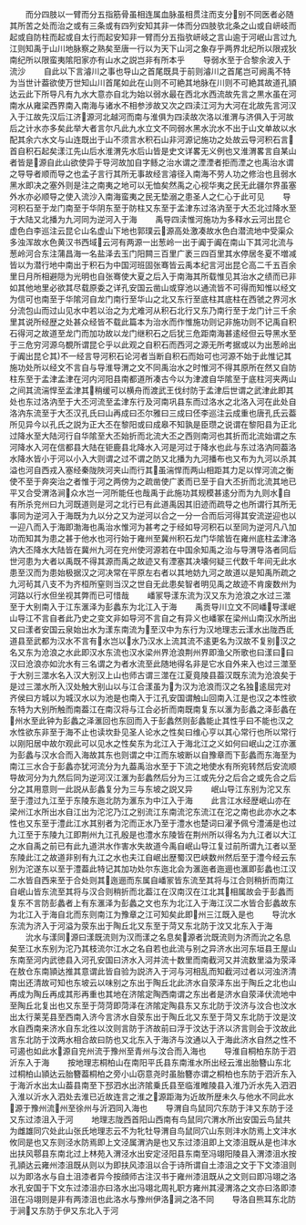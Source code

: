<!-- { "loadSidebar": true } -->
　　而分四肢以一臂而分五指筋骨虽相连属血脉虽相贯注而支分别不同医者必随其所苦之处而治之或有三条或有四列安知其非一体而分四肢欤北条之山或自岍岐而起或自防柱而起或自太行而起安知非一臂而分五指欤岍岐之言山逾于河岷山言过九江则知禹于山川地脉察之熟矣至唐一行以为天下山河之象存乎两界北纪所以限戎狄南纪所以限蛮夷隂阳家亦有山水之説岂非有所本乎
　　导弱水至于合黎余波入于流沙
　　自此以下言濬川之事也导山之首尾既具于前则濬川之首尾岂可阙禹不特为当世计葢欲使万世知山川首尾如此在山则不可絶其地脉在川则不可絶其故道孔頴达云此下所导凡有九水大意亦自北为始以弱水最在西北水西流故先言之黒水虽在河南水从雍梁西界南入南海与诸水不相参涉故又次之四渎江河为大河在北故先言河汉入于江故先汉后江济源河北越河而南与淮俱为四渎故次洛以淮渭与济俱入于河故后之计水亦多矣此举大者言尔凡此九水立文不同弱水黑水沇水不出于山文单故以水配其余六水文与山连既出于山不须言水积石山非河源记施功之处故云导河积石言首自积石起矣漾江先山后水淮渭先水后山皆是史文详畧无义例也又淮渭畧言自某山者皆是源自此山欲使异于导河故加自字鲧之治水谓之湮湮者拒而湮之也禹治水谓之导导者顺而导之也孟子言行其所无事故经言濬径入南海不劳人功之修治也且弱水黑水即决之塞外则是注之南夷之地可以无恤矣然禹之心视华夷之民无此疆尔界虽塞外水亦必顺导之使入流沙入南海蛮夷之民无垫溺之患圣人之仁心于此可见
　　导河积石至于龙门南至于华阴东至于防柱又东至于孟津东过洛汭至于大丕北过降水至于大陆又北播为九河同为逆河入于海
　　禹导四渎惟河施功为多释水云河出昆仑虚色白李巡注云昆仑山名虚山下地也郭璞云源高处激凑故水色白潜流地中受渠众多浊浑故水色黄汉书西域云河有两源一出葱岭一出于阗于阗在南山下其河北流与葱岭河合东注蒲昌海一名盐泽去玉门阳闗三百里广袤三四百里其水停居冬夏不増减皆以为潜行地中南出于积石为中国河班固张骞皆云禹本纪言河出昆仑高二千五百余里日月所相避隠为光明也自张骞使大夏之后入于南海其所载惟见其治水之绩而已非如其他地里必欲其尽载原委之详孔安国云凿山或穿池以通流皆不可得而知惟以经文为信可也南至于华隂河自龙门南行至华山之北又东行至底柱其底柱在西虢之界河水分流包山而过山见水中若以治之为尤难河从积石北行又东乃南行至于龙门计三千余里其说所经歴之处甚众经皆不载此篇本为治水而作惟施功则记非施功则不记禹自积石得河之故道至龙门而加功故以龙门继积石之后犹三危距南海甚逺经但云导黑水至于三危穷河源乌覩所谓昆仑乎以此观之自积石而西河之源无所考据或以为出葱岭出于阗出昆仑其不一经言导河积石论河者当断自积石而始可也河源不始于此惟记其施功处所以经文不言自与导淮导渭之文不同禹治水之时惟河不得其原所在然又自防柱东至于孟津孟津在河内河阳县南都道所凑古今以为津渡自华隂至于底柱河夹两山之间其流湍悍至孟津其稍缓可以横舟而渡武王伐纣防于孟津后世谓之武津此即其处也东过洛汭至于大丕河流至孟津东行及河南巩县东而过洛水之北洛入河在此处自洛汭东流至于大丕汉孔氏曰山再成曰丕尔雅曰三成曰伾李巡注云成重也唐孔氏云葢所见异今以孔氏之説为正大丕在黎阳或曰成皋不知孰是臣瓒之说谓在黎阳县为正北过降水至大陆河行自华隂至大丕始折而北流大丕之西则南河也其折而北流始谓之东河降水入河在信都县大陆在钜鹿县北降水入河是河过于降水也此与东过洛汭同葢洛水降水皆小于河以小入大则谓之过不谓之防又北播为九河播布也又布为九河以杀其溢也河自西戎入塞经秦陇陜河夹山而行其虽湍悍而两山相距其力足以悍河流之衡使不至于奔突治之者惟于河之两傍为之疏凿使广袤而已至于自大丕折而北流其地已平又合受渭洛涧众水岂一河所能任也哉禹于此施功其规模甚逺分而为九则水自有所杀兖州曰九河既道则是河之北行已有此道禹因其旧迹而疏导之也所谓行其所无事同为逆河入于海既为九以分之又为逆河以合之一分一合而后河得其安流逆迎也以一迎八而入于海即渤海也禹治水惟河为甚考之于经如导河积石以至同为逆河凡八加功而知其为患之甚于他水也河行始于雍州至冀州积石龙门华隂皆在雍州底柱孟津洛汭大丕降水大陆皆在冀州九河在兖州使河源若在中国余知禹之治与导渭导洛者同后世河患为大者以禹既不得其源而禹之故迹又有湮塞其决壊何疑三代数千年间无此水患至汉而为患始极据汉之河决常在平原左右者以其地妨九河之故道以是知禹所疏之九河茍其八支不为齐桓所窒则当汉之世自无此患矣智者明见禹之故迹不肯废数州为河路以行水但坐视其弊而已可惜哉
　　嶓冡导漾东流为汉又东为沧浪之水过三澨至于大别南入于江东滙泽为彭蠡东为北江入于海
　　禹贡导川立文不同嶓导漾岷山导江不言自者此乃史之变文非如导河不言自之有异义也嶓冢在梁州山南汉水所出又曰漾者安国云泉始出水为漾东南流为至汉中为东行为汉地理志云漾水出陇西氐道县至武都为汉水不言有水岂以水乃汉水上流其流不逺更名为汉故不复别汉之名又东为沧浪之水此即汉水东流也汉水梁州界沧浪荆州界即渔父所歌也曰漾曰曰汉曰沧浪亦如沇水有三名谓之为者水流至此随地得名非是它水自外来入也过三澨至于大别三澨水名入汉大别汉上山也师古谓三澨在江夏竟陵县葢汉既东流为沧浪矣于是过三澨水所入汉处触大别山以与江合漾虽为为汉为沧浪而汉之名独逺屈完对齐侯曰方城以为城汉水以为池是也南入于江孔安国谓触山回南入江是也汉之本性欲东特为大别所触而南葢江在南汉将与江合必折而南既南复东以滙为彭蠡之泽彭蠡在州水至此钟为彭蠡之泽滙回也东回而入于彭蠡然则彭蠡能止其性乎曰不能也汉之水性欲东非至于海不止也读坎卦见圣人论水之性矣曰维心亨以其心常行也所以常行以刚阳居中故尔观此可以见水之性矣东为北江入于海北江之义如何曰岷山之江亦滙为彭蠡与汉水合而入海故其东也则谓之中江而东坡断以自豫章而下彭蠡而东海至为南江三水合于彭蠡亦犹河流分为九葢禹治水至于下流之地使水有所宛转然后安流顺导故河分为九然后同为逆河汉江滙为彭蠡然后分为三江或先分之后合之或先合之后分之其用意则一此説从彭蠡复分为三与东坡之説又异
　　岷山导江东别为沱又东至于澧过九江至于东陵东迤北防为滙东为中江入于海
　　此言江水经歴岷山亦在梁州江水所出水自江出为沱沱乃江之别流江东南流沱东流江在沱之南也此亦水之本性也又东至于澧此江水其别者为沱而正水乃至于澧水也楚词曰濯予佩兮澧浦是也过九江至于东陵九江即荆州九江孔殷是也澧水东陵皆在荆州所以得名为九江者以大江之水自禹之前已有此九道洪水作害水失故道今禹自岷山导江复过前所谓九江者以至东陵此江之故道非别有九江之水也夫江自岷出歴蜀汉巴峡数州然后至于澧今经云东别为沱遂东以至于澧葢此特记其加功处尔东迤北会为滙迤者迤逦也滙即彭蠡也江汉二水皆自西来至于合处则其迤逦而东属自嶓冡皆东流至其将与江合则稍折而南江自岷山皆东流至其将与汉合则稍折而北葢江在汉南汉在江北其相属故会于彭蠡而复东不言防彭蠡者上有东滙泽为彭蠡之文也东为北江入于海江汉二水皆合彭蠡故东为北江入于海自北而东则南江为豫章之江可知矣此即州三江既入是也
　　导沇水东流为济入于河溢为荥东出于陶丘北又东至于菏又东北防于汶又北东入于海
　　沇水与漾同源曰漾既流则为汉而漾之名息矣源者沇既流则为济而沇之名息矣至江水东别为沱乃其枝流尔江水之名自若也此流与别之异济水出河东垣县王屋山东南至河内武徳县入河孔安国曰济水入河并流十数里而南截河又并流数里溢为荥泽在敖仓东南頴达推其意谓此皆自验为説济入于河与河相乱而知截河过者以河浊济清南出还清故可知也东坡云以味别之东出于陶丘北此济水自荥泽东出于陶丘之北也山再成为陶丘再成其形再重也其地在济隂定陶西南谓之东出者是济水自荥泽伏流地中至陶丘北复出也又东至于菏菏即菏泽在济隂定陶县东又东北防于汶济与汶合也汶水出太行莱芜县至西南入济今言济水自荥东出于陶丘北又东至于菏又东北防于汶是汶水自西南来济水自东北徃以汶则言防于济故前曰浮于汶达于济以济言则会于汶故此言东北防于汶两水相合故曰防也又北东入于海济与汶通以入于海此济水自然之性不可遏也如此水源自兖州流于豫州至青州与汶合而入海也
　　导淮自桐柏东防于泗沂东入于海
　　按地理志桐柏山在南阳平氏县东南淮水所出经云淮出胎簪山东北过桐柏山頴达云胎簪葢桐柏之旁小山窃意尧时虽胎簪亦谓之桐柏也东防于泗沂东入于海沂水出太山葢县南至下邳泗水出济隂乗氏县至临淮睢陵县入淮乃沂水先入泗泗入淮以沂水入泗处去淮已近故连言之淮之源距海为近故所歴未久与他水不同此水源于豫州流州至徐州与沂泗同入海也
　　导渭自鸟鼠同穴东防于沣又东防于泾又东过漆沮入于河
　　地理志陇西首阳山西南有鸟鼠同穴渭水所出安国云鸟鼠共为雌雄同穴处此山张氏地理志云不为牝牡导渭自鸟鼠同穴山东则沣水防焉上文沣水攸同是也又东则泾水防焉即上文泾属渭汭是也又东过漆沮即上文漆沮既从是也沣水出扶风鄠县东南北过上林苑入渭泾水出安定泾阳县东南至冯翊阳陵县入渭漆沮水按孔頴达云雍州漆沮既从则以为即扶风漆沮以合于诗所谓自土漆沮之文于下文漆沮则以为即洛水与自土沮漆者异今按顔师古注汉书于雍州漆沮既从之文则曰即冯翊之洛水孔安国于下文东过漆沮亦曰洛水出冯翊北周礼职方雍州其浸渭洛之文亦曰洛即漆沮在冯翊则是非有两漆沮也此洛水与豫州伊洛涧之洛不同
　　导洛自熊耳东北防于涧又东防于伊又东北入于河
